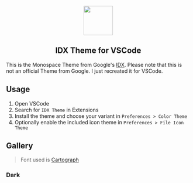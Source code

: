 <p align="center">
    <img src="https://github.com/keksiqc/IDX-Theme/raw/main/assets/icon.png" width="80" />
    <h2 align="center">IDX Theme for VSCode</h2>
</p>

This is the Monospace Theme from Google's [IDX](https://idx.dev/). Please note that this is not an official Theme from Google. I just recreated it for VSCode.

## Usage

1. Open VSCode
2. Search for `IDX Theme` in Extensions
3. Install the theme and choose your variant in `Preferences > Color Theme`
4. Optionally enable the included icon theme in `Preferences > File Icon Theme`

## Gallery

> Font used is [Cartograph](https://connary.com/cartograph.html)

### Dark
